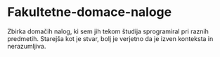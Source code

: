 # Fakultetne-domace-naloge
 
 Zbirka domačih nalog, ki sem jih tekom študija sprogramiral pri raznih predmetih.
 Starejša kot je stvar, bolj je verjetno da je izven konteksta in nerazumljiva.
